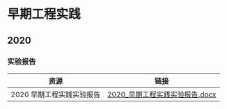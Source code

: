 # 早期工程实践

## 2020

### 实验报告

| 资源                      | 链接                                           |
| ------------------------- | ---------------------------------------------- |
| 2020 早期工程实践实验报告 | [2020_早期工程实践实验报告.docx](/data/major/早期工程实践/2020_早期工程实践实验报告.docx) |